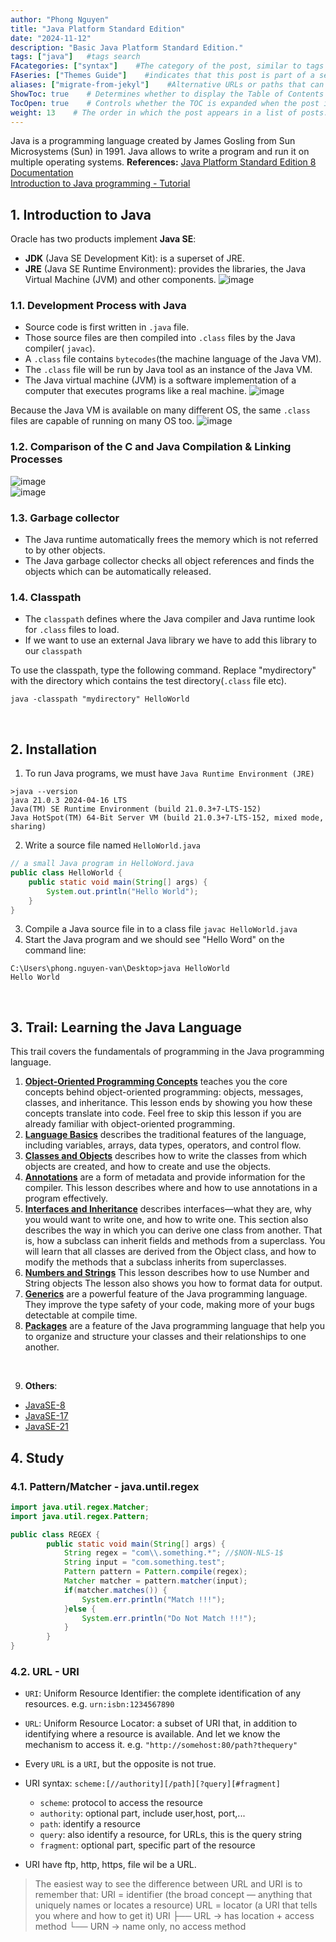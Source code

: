 ```yaml
---
author: "Phong Nguyen"
title: "Java Platform Standard Edition"
date: "2024-11-12"
description: "Basic Java Platform Standard Edition."
tags: ["java"]   #tags search
FAcategories: ["syntax"]    #The category of the post, similar to tags but usually for broader classification.
FAseries: ["Themes Guide"]    #indicates that this post is part of a series of related posts
aliases: ["migrate-from-jekyl"]    #Alternative URLs or paths that can be used to access this post, useful for redirects from old posts or similar content.
ShowToc: true    # Determines whether to display the Table of Contents (TOC) for the post.
TocOpen: true    # Controls whether the TOC is expanded when the post is loaded. 
weight: 13    # The order in which the post appears in a list of posts. Lower numbers make the post appear earlier.
---
```

Java is a programming language created by James Gosling from Sun Microsystems (Sun) in 1991. Java allows to write a program and run it on multiple operating systems.
**References:** 
[Java Platform Standard Edition 8 Documentation](https://docs.oracle.com/javase/8/docs/)<br>
[Introduction to Java programming - Tutorial](https://www.vogella.com/tutorials/JavaIntroduction/article.html#introduction-to-java)<br>
## 1. Introduction to Java
Oracle has two products implement **Java SE**:
- **JDK** (Java SE Development Kit): is a superset of JRE.
- **JRE** (Java SE Runtime Environment): provides the libraries, the Java Virtual Machine (JVM) and other components.
![image](/images/java_concept_diagram.png)<br>

### 1.1. Development Process with Java
- Source code is first written in `.java` file.
- Those source files are then compiled into `.class` files by the Java compiler( `javac`).
- A `.class` file contains `bytecodes`(the machine language of the Java VM).
- The `.class` file will be run by Java tool as an instance of the Java VM. 
- The Java virtual machine (JVM) is a software implementation of a computer that executes programs like a real machine.
![image](/images/overview_java_process.png)<br>

Because the Java VM is available on many different OS, the same `.class` files are capable of running on many OS too.
![image](/images/java_capable_running_os.png)<br>

### 1.2.  Comparison of the C and Java Compilation & Linking Processes
![image](/images/java_c_processes.png)<br>
![image](/images/java_processes.png)<br>

### 1.3.  Garbage collector
- The Java runtime automatically frees the memory which is not referred to by other objects.
- The Java garbage collector checks all object references and finds the objects which can be automatically released.

### 1.4.  Classpath
- The `classpath` defines where the Java compiler and Java runtime look for `.class` files to load.
- If we want to use an external Java library we have to add this library to our `classpath`

To use the classpath, type the following command. Replace "mydirectory" with the directory which contains the test directory(`.class` file etc).
```
java -classpath "mydirectory" HelloWorld
```
<br>

## 2. Installation
1. To run Java programs, we must have `Java Runtime Environment (JRE)`
```
>java --version
java 21.0.3 2024-04-16 LTS
Java(TM) SE Runtime Environment (build 21.0.3+7-LTS-152)
Java HotSpot(TM) 64-Bit Server VM (build 21.0.3+7-LTS-152, mixed mode, sharing)
```
2. Write a source file named `HelloWorld.java`
```java
// a small Java program in HelloWord.java
public class HelloWorld {
    public static void main(String[] args) {
        System.out.println("Hello World");
    }
}
```

3. Compile a Java source file in to a class file 
```javac HelloWorld.java```
4. Start the Java program and we should see "Hello Word" on the command line:
```
C:\Users\phong.nguyen-van\Desktop>java HelloWorld
Hello World
```

<br>


## 3. Trail: Learning the Java Language
This trail covers the fundamentals of programming in the Java programming language.
1. [**Object-Oriented Programming Concepts**](https://docs.oracle.com/javase/tutorial/java/concepts/index.html) teaches you the core concepts behind object-oriented programming: objects, messages, classes, and inheritance. This lesson ends by showing you how these concepts translate into code. Feel free to skip this lesson if you are already familiar with object-oriented programming.
2. [**Language Basics**](https://docs.oracle.com/javase/tutorial/java/nutsandbolts/index.html) describes the traditional features of the language, including variables, arrays, data types, operators, and control flow.
3. [**Classes and Objects**](https://docs.oracle.com/javase/tutorial/java/javaOO/index.html) describes how to write the classes from which objects are created, and how to create and use the objects.
4. [**Annotations**](https://docs.oracle.com/javase/tutorial/java/annotations/index.html) are a form of metadata and provide information for the compiler. This lesson describes where and how to use annotations in a program effectively.
5. [**Interfaces and Inheritance**](https://docs.oracle.com/javase/tutorial/java/IandI/index.html) describes interfaces—what they are, why you would want to write one, and how to write one. This section also describes the way in which you can derive one class from another. That is, how a subclass can inherit fields and methods from a superclass. You will learn that all classes are derived from the Object class, and how to modify the methods that a subclass inherits from superclasses.
6. [**Numbers and Strings**](https://docs.oracle.com/javase/tutorial/java/data/index.html) This lesson describes how to use Number and String objects The lesson also shows you how to format data for output.
7. [**Generics**](https://docs.oracle.com/javase/tutorial/java/generics/index.html) are a powerful feature of the Java programming language. They improve the type safety of your code, making more of your bugs detectable at compile time.
8. [**Packages**](https://docs.oracle.com/javase/tutorial/java/package/index.html) are a feature of the Java programming language that help you to organize and structure your classes and their relationships to one another.

<br>

9.  **Others**: 
- [JavaSE-8](https://docs.oracle.com/javase/8/docs/)
- [JavaSE-17](https://docs.oracle.com/en/java/javase/17/index.html)
- [JavaSE-21](https://docs.oracle.com/en/java/javase/21/index.html)


## 4. Study
### 4.1. Pattern/Matcher - java.until.regex
```java
import java.util.regex.Matcher;
import java.util.regex.Pattern;

public class REGEX {
		public static void main(String[] args) {
			String regex = "com\\.something.*"; //$NON-NLS-1$
			String input = "com.something.test";
			Pattern pattern = Pattern.compile(regex);
			Matcher matcher = pattern.matcher(input);
			if(matcher.matches()) {
				System.err.println("Match !!!");
			}else {
				System.err.println("Do Not Match !!!");	
			}
		}
}
```

### 4.2. URL - URI
- `URI`: Uniform Resource Identifier: the complete identification of any resources. e.g. `urn:isbn:1234567890` 
- `URL`: Uniform Resource Locator: a subset of URI that, in addition to identifying where a resource is available. And let we know the mechanism to access it. e.g. `"http://somehost:80/path?thequery"`

- Every `URL` is a `URI`, but the opposite is not true.

- URI syntax: `scheme:[//authority][/path][?query][#fragment]`
  - `scheme`: protocol to access the resource
  - `authority`: optional part, include user,host, port,...
  - `path`: identify a resource
  - `query`: also identify a resource, for URLs, this is the query string
  - `fragment`: optional part, specific  part of the resource

- URI have  ftp, http, https, file wil be a URL.
> The easiest way to see the difference between URL and URI is to remember that:
URI = identifier (the broad concept — anything that uniquely names or locates a resource)
URL = locator (a URI that tells you where and how to get it)
URI
├── URL   → has location + access method
└── URN   → name only, no access method
